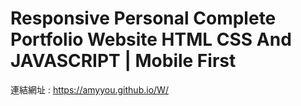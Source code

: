 # Responsive Personal Complete Portfolio Website HTML CSS And JAVASCRIPT | Mobile First
連結網址 : https://amyyou.github.io/W/
